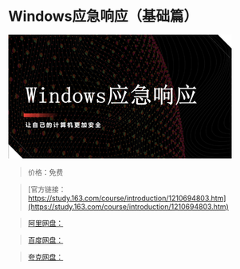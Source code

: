 # Windows应急响应（基础篇）

![img](../../../assets/study163/free/8485eb30442648c2aa75caf06c1013bd.png)

> 价格：免费

> [官方链接：https://study.163.com/course/introduction/1210694803.htm](https://study.163.com/course/introduction/1210694803.htm)

> [阿里网盘：]()

> [百度网盘：]()

> [夸克网盘：]()
